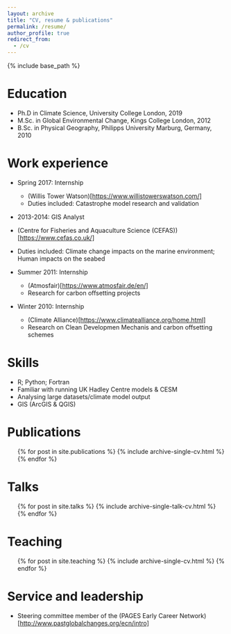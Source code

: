 ```yaml
---
layout: archive
title: "CV, resume & publications"
permalink: /resume/
author_profile: true
redirect_from:
  - /cv
---
```


{% include base_path %}

Education
======
* Ph.D in Climate Science, University College London, 2019
* M.Sc. in Global Environmental Change, Kings College London, 2012
* B.Sc. in Physical Geography, Philipps University Marburg, Germany, 2010

Work experience
======
* Spring 2017: Internship
  * (Willis Tower Watson)[https://www.willistowerswatson.com/]
  * Duties included: Catastrophe model research and validation

*  2013-2014: GIS Analyst
  * (Centre for Fisheries and Aquaculture Science (CEFAS))[https://www.cefas.co.uk/]
  * Duties included: Climate change impacts on the marine environment; Human impacts on the seabed
 
* Summer 2011: Internship
  * (Atmosfair)[https://www.atmosfair.de/en/]
  * Research for carbon offsetting projects
  
* Winter 2010: Internship
  * (Climate Alliance)[https://www.climatealliance.org/home.html]
  * Research on Clean Developmen Mechanis and carbon offsetting schemes
  
Skills
======
* R; Python; Fortran
* Familiar with running UK Hadley Centre models & CESM
* Analysing large datasets/climate model output
* GIS (ArcGIS & QGIS)

Publications
======
  <ul>{% for post in site.publications %}
    {% include archive-single-cv.html %}
  {% endfor %}</ul>
  
Talks
======
  <ul>{% for post in site.talks %}
    {% include archive-single-talk-cv.html %}
  {% endfor %}</ul>
  
Teaching
======
  <ul>{% for post in site.teaching %}
    {% include archive-single-cv.html %}
  {% endfor %}</ul>
  
Service and leadership
======
* Steering committee member of the (PAGES Early Career Network)[http://www.pastglobalchanges.org/ecn/intro]
